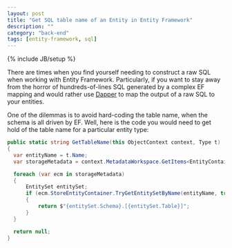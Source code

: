 ```yaml
---
layout: post
title: "Get SQL table name of an Entity in Entity Framework"
description: ""
category: "back-end"
tags: [entity-framework, sql]
---
```

{% include JB/setup %}

There are times when you find yourself needing to construct a raw SQL when working with Entity Framework. Particularly, if you want to stay away from the horror of hundreds-of-lines SQL generated by a complex EF mapping and would rather use [Dapper](https://github.com/StackExchange/dapper-dot-net) to map the output of a raw SQL to your entities.

<!--more-->

One of the dilemmas is to avoid hard-coding the table name, when the schema is all driven by EF. Well, here is the code you would need to get hold of the table name for a particular entity type:

```csharp
public static string GetTableName(this ObjectContext context, Type t)
{
  var entityName = t.Name;
  var storageMetadata = context.MetadataWorkspace.GetItems<EntityContainerMapping>(DataSpace.CSSpace);

  foreach (var ecm in storageMetadata)
  {
      EntitySet entitySet;
      if (ecm.StoreEntityContainer.TryGetEntitySetByName(entityName, true, out entitySet))
      {
          return $"{entitySet.Schema}.[{entitySet.Table}]";
      }
  }

  return null;
}
```
